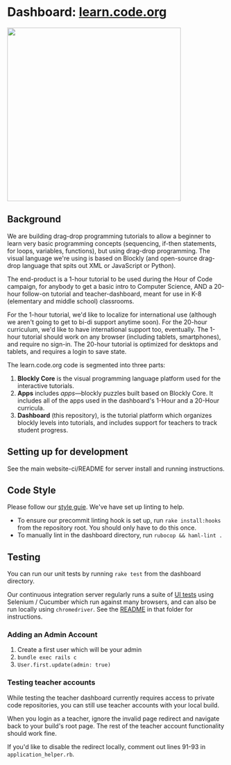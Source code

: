 # Dashboard: [learn.code.org](http://learn.code.org)

<img src="http://i.imgur.com/b8UllKd.png" width=400/>

## Background

We are building drag-drop programming tutorials to allow a beginner to learn very basic programming concepts (sequencing, if-then statements, for loops, variables, functions), but using drag-drop programming.
The visual language we're using is based on Blockly (and open-source drag-drop language that spits out XML or JavaScript or Python).

The end-product is a 1-hour tutorial to be used during the Hour of Code campaign, for anybody to get a basic intro to Computer Science, AND a 20-hour follow-on tutorial and teacher-dashboard, meant for use in K-8 (elementary and middle school) classrooms.

For the 1-hour tutorial, we'd like to localize for international use (although we aren't going to get to bi-di support anytime soon). For the 20-hour curriculum, we'd like to have international support too, eventually.
The 1-hour tutorial should work on any browser (including tablets, smartphones), and require no sign-in. The 20-hour tutorial is optimized for desktops and tablets, and requires a login to save state.

The learn.code.org code is segmented into three parts:

1. **Blockly Core** is the visual programming language platform used for the interactive tutorials.
2.  **Apps** includes *apps*—blockly puzzles built based on Blockly Core. It includes all of the apps used in the dashboard's 1-Hour and a 20-Hour curricula.
3.  **Dashboard** (this repository), is the tutorial platform which organizes blockly levels into tutorials, and includes support for teachers to track student progress.

## Setting up for development

See the main website-ci/README for server install and running instructions.

## Code Style

Please follow our [style guie](../STYLEGUIDE.md).  We've have set up linting to help.

* To ensure our precommit linting hook is set up, run `rake install:hooks` from the repository root. You should only have to do this once.
* To manually lint in the dashboard directory, run `rubocop && haml-lint .`

## Testing

You can run our unit tests by running `rake test` from the dashboard directory.

Our continuous integration server regularly runs a suite of [UI tests](./test/ui) using Selenium / Cucumber which run against many browsers, and can also be run locally using `chromedriver`. See the [README](./test/ui) in that folder for instructions.


### Adding an Admin Account

1. Create a first user which will be your admin
2. `bundle exec rails c`
3. `User.first.update(admin: true)`

### Testing teacher accounts

While testing the teacher dashboard currently requires access to private code repositories, you can still use teacher accounts with your local build.

When you login as a teacher, ignore the invalid page redirect and navigate back to your build's root page. The rest of the teacher account functionality should work fine.

If you'd like to disable the redirect locally, comment out lines 91-93 in `application_helper.rb`.
